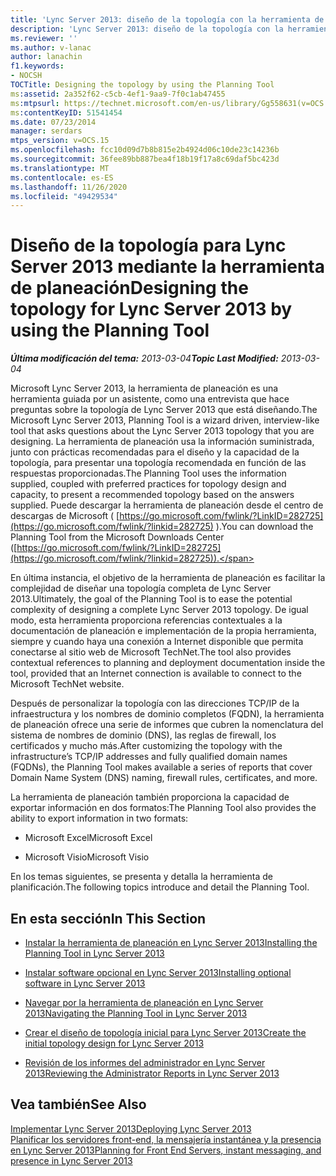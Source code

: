 ```yaml
---
title: 'Lync Server 2013: diseño de la topología con la herramienta de planeación'
description: 'Lync Server 2013: diseño de la topología con la herramienta de planeación.'
ms.reviewer: ''
ms.author: v-lanac
author: lanachin
f1.keywords:
- NOCSH
TOCTitle: Designing the topology by using the Planning Tool
ms:assetid: 2a352f62-c5cb-4ef1-9aa9-7f0c1ab47455
ms:mtpsurl: https://technet.microsoft.com/en-us/library/Gg558631(v=OCS.15)
ms:contentKeyID: 51541454
ms.date: 07/23/2014
manager: serdars
mtps_version: v=OCS.15
ms.openlocfilehash: fcc10d09d7b8b815e2b4924d06c10de23c14236b
ms.sourcegitcommit: 36fee89bb887bea4f18b19f17a8c69daf5bc423d
ms.translationtype: MT
ms.contentlocale: es-ES
ms.lasthandoff: 11/26/2020
ms.locfileid: "49429534"
---
```

# <a name="designing-the-topology-for-lync-server-2013-by-using-the-planning-tool"></a><span data-ttu-id="4c847-103">Diseño de la topología para Lync Server 2013 mediante la herramienta de planeación</span><span class="sxs-lookup"><span data-stu-id="4c847-103">Designing the topology for Lync Server 2013 by using the Planning Tool</span></span>

<div data-xmlns="http://www.w3.org/1999/xhtml">

<div class="topic" data-xmlns="http://www.w3.org/1999/xhtml" data-msxsl="urn:schemas-microsoft-com:xslt" data-cs="https://msdn.microsoft.com/">

<div data-asp="https://msdn2.microsoft.com/asp">



</div>

<div id="mainSection">

<div id="mainBody"><span data-ttu-id="4c847-104">

<span> </span></span><span class="sxs-lookup"><span data-stu-id="4c847-104">

<span> </span></span></span>

<span data-ttu-id="4c847-105">_**Última modificación del tema:** 2013-03-04_</span><span class="sxs-lookup"><span data-stu-id="4c847-105">_**Topic Last Modified:** 2013-03-04_</span></span>

<span data-ttu-id="4c847-106">Microsoft Lync Server 2013, la herramienta de planeación es una herramienta guiada por un asistente, como una entrevista que hace preguntas sobre la topología de Lync Server 2013 que está diseñando.</span><span class="sxs-lookup"><span data-stu-id="4c847-106">The Microsoft Lync Server 2013, Planning Tool is a wizard driven, interview-like tool that asks questions about the Lync Server 2013 topology that you are designing.</span></span> <span data-ttu-id="4c847-107">La herramienta de planeación usa la información suministrada, junto con prácticas recomendadas para el diseño y la capacidad de la topología, para presentar una topología recomendada en función de las respuestas proporcionadas.</span><span class="sxs-lookup"><span data-stu-id="4c847-107">The Planning Tool uses the information supplied, coupled with preferred practices for topology design and capacity, to present a recommended topology based on the answers supplied.</span></span> <span data-ttu-id="4c847-108">Puede descargar la herramienta de planeación desde el centro de descargas de Microsoft ( [https://go.microsoft.com/fwlink/?LinkID=282725](https://go.microsoft.com/fwlink/?linkid=282725) ).</span><span class="sxs-lookup"><span data-stu-id="4c847-108">You can download the Planning Tool from the Microsoft Downloads Center ([https://go.microsoft.com/fwlink/?LinkID=282725](https://go.microsoft.com/fwlink/?linkid=282725)).</span></span>

<span data-ttu-id="4c847-109">En última instancia, el objetivo de la herramienta de planeación es facilitar la complejidad de diseñar una topología completa de Lync Server 2013.</span><span class="sxs-lookup"><span data-stu-id="4c847-109">Ultimately, the goal of the Planning Tool is to ease the potential complexity of designing a complete Lync Server 2013 topology.</span></span> <span data-ttu-id="4c847-110">De igual modo, esta herramienta proporciona referencias contextuales a la documentación de planeación e implementación de la propia herramienta, siempre y cuando haya una conexión a Internet disponible que permita conectarse al sitio web de Microsoft TechNet.</span><span class="sxs-lookup"><span data-stu-id="4c847-110">The tool also provides contextual references to planning and deployment documentation inside the tool, provided that an Internet connection is available to connect to the Microsoft TechNet website.</span></span>

<span data-ttu-id="4c847-111">Después de personalizar la topología con las direcciones TCP/IP de la infraestructura y los nombres de dominio completos (FQDN), la herramienta de planeación ofrece una serie de informes que cubren la nomenclatura del sistema de nombres de dominio (DNS), las reglas de firewall, los certificados y mucho más.</span><span class="sxs-lookup"><span data-stu-id="4c847-111">After customizing the topology with the infrastructure’s TCP/IP addresses and fully qualified domain names (FQDNs), the Planning Tool makes available a series of reports that cover Domain Name System (DNS) naming, firewall rules, certificates, and more.</span></span>

<span data-ttu-id="4c847-112">La herramienta de planeación también proporciona la capacidad de exportar información en dos formatos:</span><span class="sxs-lookup"><span data-stu-id="4c847-112">The Planning Tool also provides the ability to export information in two formats:</span></span>

  - <span data-ttu-id="4c847-113">Microsoft Excel</span><span class="sxs-lookup"><span data-stu-id="4c847-113">Microsoft Excel</span></span>

  - <span data-ttu-id="4c847-114">Microsoft Visio</span><span class="sxs-lookup"><span data-stu-id="4c847-114">Microsoft Visio</span></span>

<span data-ttu-id="4c847-115">En los temas siguientes, se presenta y detalla la herramienta de planificación.</span><span class="sxs-lookup"><span data-stu-id="4c847-115">The following topics introduce and detail the Planning Tool.</span></span>

<div>

## <a name="in-this-section"></a><span data-ttu-id="4c847-116">En esta sección</span><span class="sxs-lookup"><span data-stu-id="4c847-116">In This Section</span></span>

  - [<span data-ttu-id="4c847-117">Instalar la herramienta de planeación en Lync Server 2013</span><span class="sxs-lookup"><span data-stu-id="4c847-117">Installing the Planning Tool in Lync Server 2013</span></span>](lync-server-2013-installing-the-planning-tool.md)

  - [<span data-ttu-id="4c847-118">Instalar software opcional en Lync Server 2013</span><span class="sxs-lookup"><span data-stu-id="4c847-118">Installing optional software in Lync Server 2013</span></span>](lync-server-2013-installing-optional-software.md)

  - [<span data-ttu-id="4c847-119">Navegar por la herramienta de planeación en Lync Server 2013</span><span class="sxs-lookup"><span data-stu-id="4c847-119">Navigating the Planning Tool in Lync Server 2013</span></span>](lync-server-2013-navigating-the-planning-tool.md)

  - [<span data-ttu-id="4c847-120">Crear el diseño de topología inicial para Lync Server 2013</span><span class="sxs-lookup"><span data-stu-id="4c847-120">Create the initial topology design for Lync Server 2013</span></span>](lync-server-2013-create-the-initial-topology-design.md)

  - [<span data-ttu-id="4c847-121">Revisión de los informes del administrador en Lync Server 2013</span><span class="sxs-lookup"><span data-stu-id="4c847-121">Reviewing the Administrator Reports in Lync Server 2013</span></span>](lync-server-2013-reviewing-the-administrator-reports.md)

</div>

<div>

## <a name="see-also"></a><span data-ttu-id="4c847-122">Vea también</span><span class="sxs-lookup"><span data-stu-id="4c847-122">See Also</span></span>


[<span data-ttu-id="4c847-123">Implementar Lync Server 2013</span><span class="sxs-lookup"><span data-stu-id="4c847-123">Deploying Lync Server 2013</span></span>](lync-server-2013-deploying-lync-server.md)  
[<span data-ttu-id="4c847-124">Planificar los servidores front-end, la mensajería instantánea y la presencia en Lync Server 2013</span><span class="sxs-lookup"><span data-stu-id="4c847-124">Planning for Front End Servers, instant messaging, and presence in Lync Server 2013</span></span>](lync-server-2013-planning-for-front-end-servers-instant-messaging-and-presence.md)  
  

<span data-ttu-id="4c847-125"></div>

</div>

<span> </span>

</div>

</div>

</span><span class="sxs-lookup"><span data-stu-id="4c847-125"></div>

</div>

<span> </span>

</div>

</div>

</span></span></div>


